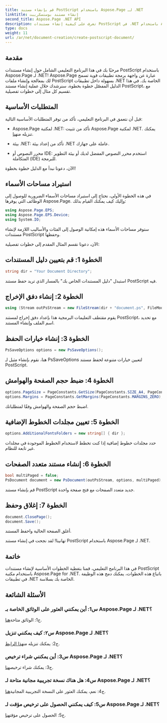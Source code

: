 ```yaml
---
title: قم بإنشاء مستند PostScript باستخدام Aspose.Page لـ .NET
linktitle: إنشاء مستند بوستسكريبت
second_title: Aspose.Page .NET API
description: تعرف على كيفية إنشاء مستندات PostScript في .NET باستخدام Aspose.Page. اتبع دليلنا خطوة بخطوة للتكامل السلس. قم بتنزيل المكتبة وابدأ في معالجة ملفات PostScript دون عناء.
type: docs
weight: 11
url: /ar/net/document-creation/create-postscript-document/
---
```

## مقدمة

مرحبًا بك في هذا البرنامج التعليمي الشامل حول إنشاء مستندات PostScript باستخدام Aspose.Page لـ .NET! Aspose.Page عبارة عن واجهة برمجة تطبيقات قوية تسمح لك بمعالجة وإنشاء ملفات PostScript بسهولة داخل تطبيقات .NET الخاصة بك. في هذا الدليل المفصّل خطوة بخطوة، سنرشدك خلال عملية إنشاء مستند PostScript، مع تقسيم كل مثال إلى خطوات تفصيلية.

## المتطلبات الأساسية

قبل أن نتعمق في البرنامج التعليمي، تأكد من توفر المتطلبات الأساسية التالية:

-  Aspose.Page لمكتبة .NET: تأكد من تثبيت Aspose.Page لمكتبة .NET. يمكنك تنزيله من[هنا](https://releases.aspose.com/page/net/).

- بيئة .NET: تأكد من إعداد بيئة .NET عاملة على جهازك.

- محرر النصوص أو IDE: استخدم محرر النصوص المفضل لديك أو بيئة التطوير المتكاملة (IDE) للبرمجة.

الآن، دعونا نبدأ مع الدليل خطوة بخطوة!

## استيراد مساحات الأسماء

في هذه الخطوة الأولى، نحتاج إلى استيراد مساحات الأسماء الضرورية للوصول إلى الوظائف التي يوفرها Aspose.Page. وإليك كيف يمكنك القيام بذلك:

```csharp
using Aspose.Page.EPS;
using Aspose.Page.EPS.Device;
using System.IO;
```

ستوفر مساحات الأسماء هذه إمكانية الوصول إلى الفئات والأساليب اللازمة لإنشاء مستندات PostScript وحفظها.

الآن، دعونا نقسم المثال المقدم إلى خطوات تفصيلية:

## الخطوة 1: قم بتعيين دليل المستندات

```csharp
string dir = "Your Document Directory";
```

استبدل "دليل المستندات الخاص بك" بالمسار الذي تريد حفظ مستند PostScript فيه.

## الخطوة 2: إنشاء دفق الإخراج

```csharp
using (Stream outPsStream = new FileStream(dir + "document.ps", FileMode.Create))
```

يقوم مقتطف التعليمات البرمجية هذا بإعداد دفق إخراج لمستند PostScript، مع تحديد اسم الملف وإنشاء المستند.

## الخطوة 3: إنشاء خيارات الحفظ

```csharp
PsSaveOptions options = new PsSaveOptions();
```

هنا، نقوم بإنشاء مثيل لـ PsSaveOptions لتعيين خيارات متنوعة لحفظ مستند PostScript.

## الخطوة 4: ضبط حجم الصفحة والهوامش

```csharp
options.PageSize = PageConstants.GetSize(PageConstants.SIZE_A4, PageConstants.ORIENTATION_PORTRAIT);
options.Margins = PageConstants.GetMargins(PageConstants.MARGINS_ZERO);
```

اضبط حجم الصفحة والهوامش وفقًا لمتطلباتك.

## الخطوة 5: تعيين مجلدات الخطوط الإضافية

```csharp
options.AdditionalFontsFolders = new string[] { dir };
```

حدد مجلدات خطوط إضافية إذا كنت تخطط لاستخدام الخطوط الموجودة في مجلدات غير تابعة للنظام.

## الخطوة 6: إنشاء مستند متعدد الصفحات

```csharp
bool multiPaged = false;
PsDocument document = new PsDocument(outPsStream, options, multiPaged);
```

قم بإنشاء مستند PostScript جديد متعدد الصفحات مع فتح صفحة واحدة.

## الخطوة 7: إغلاق وحفظ

```csharp
document.ClosePage();
document.Save();
```

أغلق الصفحة الحالية واحفظ المستند.

تهانينا! لقد نجحت في إنشاء مستند PostScript باستخدام Aspose.Page لـ .NET.

## خاتمة

في هذا البرنامج التعليمي، قمنا بتغطية الخطوات الأساسية لإنشاء مستندات PostScript باستخدام مكتبة Aspose.Page for .NET. باتباع هذه الخطوات، يمكنك دمج هذه الوظيفة في تطبيقات .NET الخاصة بك بسلاسة.

## الأسئلة الشائعة

### س1: أين يمكنني العثور على الوثائق الخاصة بـ Aspose.Page لـ .NET؟

 ج1: الوثائق متاحة[هنا](https://reference.aspose.com/page/net/).

### س٢: كيف يمكنني تنزيل Aspose.Page لـ .NET؟

 ج2: يمكنك تنزيله من[هذا الرابط](https://releases.aspose.com/page/net/).

### س3: أين يمكنني شراء ترخيص Aspose.Page لـ .NET؟

 ج3: يمكنك شراء ترخيص[هنا](https://purchase.aspose.com/buy).

### س4: هل هناك نسخة تجريبية مجانية متاحة لـ Aspose.Page لـ .NET؟

 ج4: نعم، يمكنك العثور على النسخة التجريبية المجانية[هنا](https://releases.aspose.com/).

### س5: كيف يمكنني الحصول على ترخيص مؤقت لـ Aspose.Page لـ .NET؟

 ج5: الحصول على ترخيص مؤقت[هنا](https://purchase.aspose.com/temporary-license/).